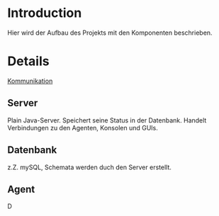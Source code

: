 # Introduction #

Hier wird der Aufbau des Projekts mit den Komponenten beschrieben.


# Details #

[Kommunikation](Kommunikation.md)


## Server ##

Plain Java-Server.
Speichert seine Status in der Datenbank.
Handelt Verbindungen zu den Agenten, Konsolen und GUIs.


## Datenbank ##

z.Z. mySQL, Schemata werden duch den Server erstellt.


## Agent ##

D